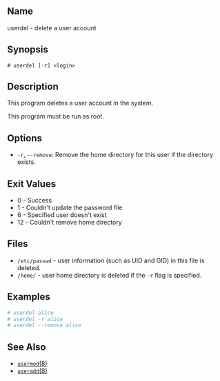 ## Name

userdel - delete a user account

## Synopsis

```**sh
# userdel [-r] <login>
```

## Description

This program deletes a user account in the system.

This program must be run as root.

## Options

* `-r`, `--remove`: Remove the home directory for this user if the directory exists.

## Exit Values

* 0 - Success
* 1 - Couldn't update the password file
* 6 - Specified user doesn't exist
* 12 - Couldn't remove home directory

## Files

* `/etc/passwd` - user information (such as UID and GID) in this file is deleted.
* `/home/` - user home directory is deleted if the `-r` flag is specified.

## Examples

```sh
# userdel alice
# userdel -r alice
# userdel --remove alice
```

## See Also
* [`usermod`(8)](help://man/8/usermod)
* [`useradd`(8)](help://man/8/useradd)
